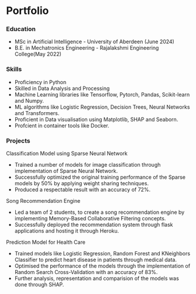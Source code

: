 # Portfolio

### Education
* MSc in Artificial Intelligence - University of Aberdeen (June 2024)
* B.E. in Mechatronics Engineering - Rajalakshmi Engineering College(May 2022)

### Skills
* Proficiency in Python
* Skilled in Data Analysis and Processing
* Machine Learning libraries like Tensorflow, Pytorch, Pandas, Scikit-learn and Numpy.
* ML algorithms like Logistic Regression, Decision Trees, Neural Networks and Transformers.
* Proficient in Data visualisation using Matplotlib, SHAP and Seaborn.
* Profcient in container tools like Docker.

### Projects
Classification Model using Sparse Neural Network
* Trained a number of models for image classification through implementation of Sparse Neural Network.
* Successfully optimized the original training performance of the Sparse models by 50% by applying weight sharing techniques.
* Produced a respectable result with an accuracy of 72%.

Song Recommendation Engine
* Led a team of 2 students, to create a song recommendation engine by implementing Memory-Based Collaborative Filtering concepts.
* Successfully deployed the recommendation system through flask applications and hosting it through Heroku.

Prediction Model for Health Care
* Trained models like Logistic Regression, Random Forest and KNeighbors Classifier to predict heart disease in patients through medical data.
* Optimised the performance of the models through the implementation of Random Search Cross-Validation with an accuracy of 83%.
* Further analysis, representation and comparision of the models was done through SHAP.
